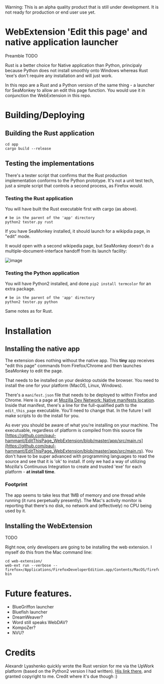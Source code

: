 Warning: This is an alpha quality product that is still under development. It is not ready for production
or end user use yet.

# WebExtension 'Edit this page' and native application launcher

Preamble TODO

Rust is a better choice for Native application than Python, principaly because Python does not install
smoothly onto Windows whereas Rust 'exe's don't require any installation and will just work.

In this repo are a Rust and a Python version of the same thing - a launcher for SeaMonkey to allow an
edit this page function. You would use it in conjunction the WebExtension in this repo.

# Building/Deploying

## Building the Rust application

```
cd app
cargo build --release
```

## Testing the implementations

There's a tester script that confirms that the Rust production implementation conforms
to the Python prototype.  It's not a unit test tech, just a simple script that controls
a second process, as Firefox would.

### Testing the Rust application

You will have built the Rust executable first with cargo (as above).

```
# be in the parent of the 'app' directory
python2 tester.py rust
```

If you have SeaMonkey installed, it should launch for a wikipdia page, in "edit" mode.

It would open with a second wikipedia page, but SeaMonkey doesn't do a multiple-document-interface
handoff from its launch facility:

![image](https://user-images.githubusercontent.com/82182/34641477-408e6fb2-f2d3-11e7-8258-2f753ae4d86e.png)

### Testing the Python application

You will have Python2 installed, and done `pip2 install termcolor` for an extra package.

```
# be in the parent of the 'app' directory
python2 tester.py python
```

Same notes as for Rust.

# Installation

## Installing the native app

The extension does nothing without the native app. This **tiny** app receives "edit this page" commands
from Firefox/Chrome and then launches SeaMonkey to edit the page.

That needs to be installed on your desktop outside the browser. You need to install the one for your
platform (MacOS, Linux, Windows).

There's a `manifest.json` file that needs to be deployed to within Firefox and Chrome. Here is
a page at [Mozilla Dev Network: Native manifests location](https://developer.mozilla.org/en-US/Add-ons/WebExtensions/Native_manifests#Manifest_location).
Inside that manifest, there's a line for the full-qualified path to the `edit_this_page` executable.
You'll need to change that. In the future I will make scripts to do the install for you.

As ever you should be aware of what you're installing on your machine. The executuable, regardless of
platform is compiled from this source file [https://github.com/paul-hammant/EditThisPage_WebExtension/blob/master/app/src/main.rs](https://github.com/paul-hammant/EditThisPage_WebExtension/blob/master/app/src/main.rs). You don't have to be super advanced with programming
languages to read the source and see that it is 'ok' to install. If only we had a way of utilizing
Mozilla's Continuous Integration to create and trusted 'exe' for each platform - **at install time**.

### Footprint

The app seems to take less that 1MB of memory and one thread while running (it runs perpetually presently).
The Mac's activity monitor is reporting that there's no disk, no network and (effectively) no CPU being
used by it.

## Installing the WebExtension

TODO

Right now, only developers are going to be installing the web extension. I myself do this from the Mac command
line:

```
cd web-extension/
web-ext run --verbose --firefox=/Applications/FirefoxDeveloperEdition.app/Contents/MacOS/firefox-bin
```

# Future features.

* BlueGriffon launcher
* Bluefish launcher
* DreamWeaver?
* Word still speaks WebDAV?
* KompoZer?
* NVU?

# Credits

Alexandr Lyashenko quickly wrote the Rust version for me via the UpWork platform (based on the
Python2 version I had written). [His link there](https://www.upwork.com/freelancers/~01af9df894ec5fb364),
and granted copyright to me. Credit where it's due though :)

